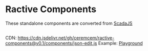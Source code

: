 # Ractive Components 

These standalone components are converted from [ScadaJS](https://github.com/aktos-io/scada.js)

## <json-edit value=... />

CDN: https://cdn.jsdelivr.net/gh/ceremcem/ractive-components@v0.1/components/json-edit.js
Example: [Playground](https://ractive.js.org/playground/?env=docs#N4IgFiBcoE5SBTAJgcwSANCAzlA2uAC6EAO2kA9BQMZIB2AdAFbZIIA2AlgG4wN0JCFFGBoIYCALbUpFGAENqhHggC01APaSSGgXULYAAtwAMDAIw0tOvQYotdq5J0LNcAXQC+WXJBACAdwACACVFZW4EAApgAB06WMIOSCCAcgAjDSQAT1SMeMSk7XZ5JJSAAwLCRIAeMAAmAD4ASToSAFdCGooGxqrakkaAFWySBCD5IIApAGUAeQA5ILBxBBTuwf6uhzonJBcg7nl2doQAXliQYGAAMw0NT09LoIpGoK26prnOjsJIbt6HxIEka11miwY2EIME4dBQnBu2Sidw0AEpHhsQVVyvkEoRdBI6GwYCkbu06EpOLooqi4njCmBONgGBp0thxJEoqkUXkgmSKcpqUcTghaVtEpo6NgNOwEAx2BoUFFLiigkygtQwPI4chLhhDsdTqitp5jXintU6KaQJ4gA)

